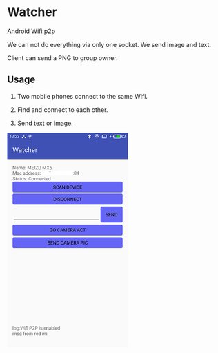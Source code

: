 # Watcher

Android Wifi p2p

We can not do everything via only one socket. We send image and text.

Client can send a PNG to group owner.

## Usage
1. Two mobile phones connect to the same Wifi.

2. Find and connect to each other.

3. Send text or image.

![page1](https://raw.githubusercontent.com/RustFisher/Watcher/master/ref/page1.png)